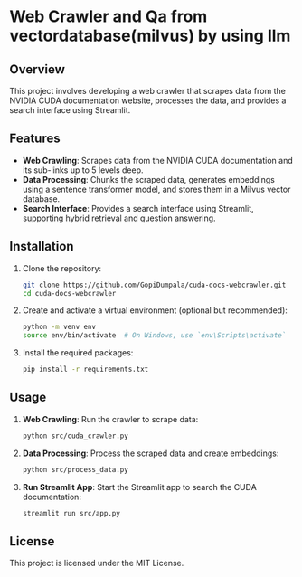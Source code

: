 # Web Crawler and Qa from vectordatabase(milvus) by using llm

## Overview

This project involves developing a web crawler that scrapes data from the NVIDIA CUDA documentation website, processes the data, and provides a search interface using Streamlit.

## Features

- **Web Crawling**: Scrapes data from the NVIDIA CUDA documentation and its sub-links up to 5 levels deep.
- **Data Processing**: Chunks the scraped data, generates embeddings using a sentence transformer model, and stores them in a Milvus vector database.
- **Search Interface**: Provides a search interface using Streamlit, supporting hybrid retrieval and question answering.

## Installation

1. Clone the repository:
    ```sh
    git clone https://github.com/GopiDumpala/cuda-docs-webcrawler.git
    cd cuda-docs-webcrawler
    ```

2. Create and activate a virtual environment (optional but recommended):
    ```sh
    python -m venv env
    source env/bin/activate  # On Windows, use `env\Scripts\activate`
    ```

3. Install the required packages:
    ```sh
    pip install -r requirements.txt
    ```

## Usage

1. **Web Crawling**: Run the crawler to scrape data:
    ```sh
    python src/cuda_crawler.py
    ```

2. **Data Processing**: Process the scraped data and create embeddings:
    ```sh
    python src/process_data.py
    ```

3. **Run Streamlit App**: Start the Streamlit app to search the CUDA documentation:
    ```sh
    streamlit run src/app.py
    ```

## License

This project is licensed under the MIT License.
